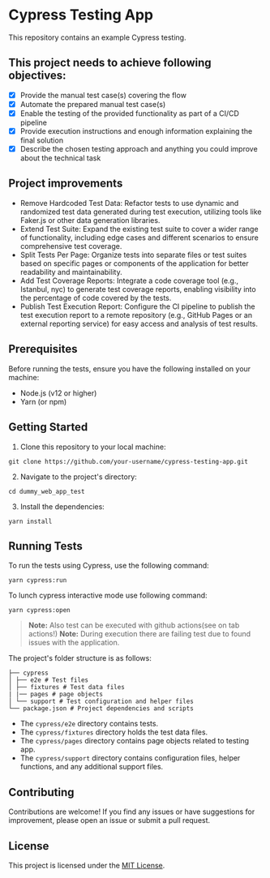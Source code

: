 # Cypress Testing App

This repository contains an example Cypress testing.

## This project needs to achieve following objectives:
- [X] Provide the manual test case(s) covering the flow
- [X] Automate the prepared manual test case(s)
- [X] Enable the testing of the provided functionality as part of a CI/CD pipeline
- [X] Provide execution instructions and enough information explaining the final solution
- [X] Describe the chosen testing approach and anything you could improve about the technical task 

## Project improvements
- Remove Hardcoded Test Data: Refactor tests to use dynamic and randomized test data generated during test execution, utilizing tools like Faker.js or other data generation libraries.
- Extend Test Suite: Expand the existing test suite to cover a wider range of functionality, including edge cases and different scenarios to ensure comprehensive test coverage.
- Split Tests Per Page: Organize tests into separate files or test suites based on specific pages or components of the application for better readability and maintainability.
- Add Test Coverage Reports: Integrate a code coverage tool (e.g., Istanbul, nyc) to generate test coverage reports, enabling visibility into the percentage of code covered by the tests.
- Publish Test Execution Report: Configure the CI pipeline to publish the test execution report to a remote repository (e.g., GitHub Pages or an external reporting service) for easy access and analysis of test results.


## Prerequisites

Before running the tests, ensure you have the following installed on your machine:

- Node.js (v12 or higher)
- Yarn (or npm)

## Getting Started

1. Clone this repository to your local machine: 
```
git clone https://github.com/your-username/cypress-testing-app.git
```

2. Navigate to the project's directory:
```
cd dummy_web_app_test
```

3. Install the dependencies:
```
yarn install
```

## Running Tests
To run the tests using Cypress, use the following command:
```
yarn cypress:run
```
To lunch cypress interactive mode use following command:
```
yarn cypress:open
```

> **Note:** Also test can be executed with github actions(see on tab actions!) 
> **Note:** During execution there are failing test due to found issues with the application.



The project's folder structure is as follows:

```
├── cypress
│ ├── e2e # Test files
│ ├── fixtures # Test data files
| |── pages # page objects
│ └── support # Test configuration and helper files
└── package.json # Project dependencies and scripts
```

- The `cypress/e2e` directory contains tests.
- The `cypress/fixtures` directory holds the test data files.
- The `cypress/pages` directory contains page objects related to testing app.
- The `cypress/support` directory contains configuration files, helper functions, and any additional support files.

## Contributing

Contributions are welcome! If you find any issues or have suggestions for improvement, please open an issue or submit a pull request.

## License

This project is licensed under the [MIT License](LICENSE).

